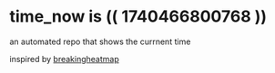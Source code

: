 # time_now is (( 1740466800768 ))

an automated repo that shows the currnent time

inspired by [breakingheatmap](https://github.com/breakingheatmap/breakingheatmap)